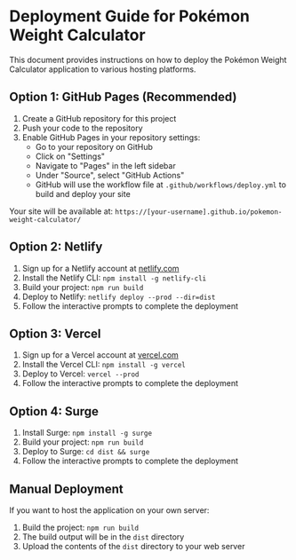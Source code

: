 # Deployment Guide for Pokémon Weight Calculator

This document provides instructions on how to deploy the Pokémon Weight Calculator application to various hosting platforms.

## Option 1: GitHub Pages (Recommended)

1. Create a GitHub repository for this project
2. Push your code to the repository
3. Enable GitHub Pages in your repository settings:
   - Go to your repository on GitHub
   - Click on "Settings"
   - Navigate to "Pages" in the left sidebar
   - Under "Source", select "GitHub Actions"
   - GitHub will use the workflow file at `.github/workflows/deploy.yml` to build and deploy your site

Your site will be available at: `https://[your-username].github.io/pokemon-weight-calculator/`

## Option 2: Netlify

1. Sign up for a Netlify account at [netlify.com](https://www.netlify.com/)
2. Install the Netlify CLI: `npm install -g netlify-cli`
3. Build your project: `npm run build`
4. Deploy to Netlify: `netlify deploy --prod --dir=dist`
5. Follow the interactive prompts to complete the deployment

## Option 3: Vercel

1. Sign up for a Vercel account at [vercel.com](https://vercel.com/)
2. Install the Vercel CLI: `npm install -g vercel`
3. Deploy to Vercel: `vercel --prod`
4. Follow the interactive prompts to complete the deployment

## Option 4: Surge

1. Install Surge: `npm install -g surge`
2. Build your project: `npm run build`
3. Deploy to Surge: `cd dist && surge`
4. Follow the interactive prompts to complete the deployment

## Manual Deployment

If you want to host the application on your own server:

1. Build the project: `npm run build`
2. The build output will be in the `dist` directory
3. Upload the contents of the `dist` directory to your web server
